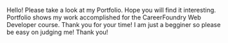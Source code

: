 Hello! Please take a look at my Portfolio. Hope you will find it interesting. Portfolio shows my work accomplished for the CareerFoundry Web Developer course. Thank you for your time! I am just a begginer so please be easy on judging me! Thank you!